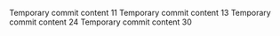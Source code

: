 Temporary commit content 11
Temporary commit content 13
Temporary commit content 24
Temporary commit content 30
